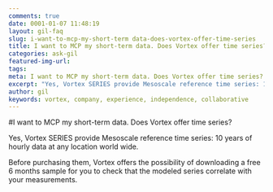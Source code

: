 ```yaml
---
comments: true
date: 0001-01-07 11:48:19
layout: gil-faq
slug: i-want-to-mcp-my-short-term data-does-vortex-offer-time-series
title: I want to MCP my short-term data. Does Vortex offer time series?
categories: ask-gil
featured-img-url:
tags:
meta: I want to MCP my short-term data. Does Vortex offer time series?
excerpt: "Yes, Vortex SERIES provide Mesoscale reference time series: 10 years of hourly data at any location world wide."
author: gil
keywords: vortex, company, experience, independence, collaborative
---
```


#I want to MCP my short-term data. Does Vortex offer time series?

Yes, Vortex SERIES provide Mesoscale reference time series: 10 years of hourly data at any location world wide.

Before purchasing them, Vortex offers the possibility of downloading a free 6 months sample for you to check that the modeled series correlate with your measurements.